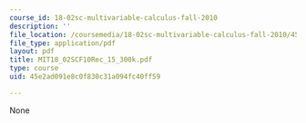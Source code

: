 ```yaml
---
course_id: 18-02sc-multivariable-calculus-fall-2010
description: ''
file_location: /coursemedia/18-02sc-multivariable-calculus-fall-2010/45e2ad091e8c0f830c31a094fc40ff59_MIT18_02SCF10Rec_15_300k.pdf
file_type: application/pdf
layout: pdf
title: MIT18_02SCF10Rec_15_300k.pdf
type: course
uid: 45e2ad091e8c0f830c31a094fc40ff59

---
```

None